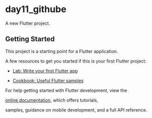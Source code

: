 # day11_githube

A new Flutter project.

## Getting Started

This project is a starting point for a Flutter application.


A few resources to get you started if this is your first Flutter project:



- [Lab: Write your first Flutter app](https://docs.flutter.dev/get-started/codelab)



- [Cookbook: Useful Flutter samples](https://docs.flutter.dev/cookbook)


For help getting started with Flutter development, view the



[online documentation](https://docs.flutter.dev/), which offers tutorials,



samples, guidance on mobile development, and a full API reference.

